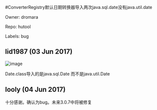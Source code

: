 #ConverterRegistry默认日期转换器导入两次java.sql.date没有java.util.date

Owner: dromara

Repo: hutool

Labels: bug 

## lid1987 (03 Jun 2017)

![image](https://cloud.githubusercontent.com/assets/23111804/26751493/57da0994-486d-11e7-8204-1fcc9770d70d.png)

Date.class导入的是java.sql.Date 而不是java.util.Date

## looly (04 Jun 2017)

十分感谢。确认为bug。未来3.0.7中将被修复

